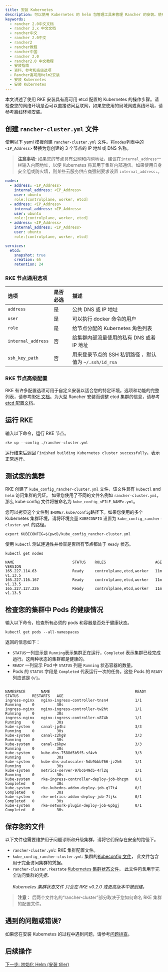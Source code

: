 ```yaml
---
title: 安装 Kubernetes
description: 可以使用 Kubernetes 的 helm 包管理工具来管理 Rancher 的安装。使用 `helm` 来可以一键安装 Rancher 及其依赖组件。
keywords:
  - rancher 2.0中文文档
  - rancher 2.x 中文文档
  - rancher中文
  - rancher 2.0中文
  - rancher2
  - rancher教程
  - rancher中国
  - rancher 2.0
  - rancher2.0 中文教程
  - 安装指南
  - 资料、参考和高级选项
  - Rancher高可用Helm2安装
  - 安装 Kubernetes
  - 安装 Kubernetes
---
```


本文讲述了使用 RKE 安装具有高可用 etcd 配置的 Kubernetes 的操作步骤。请检查您的网络环境是否可以直接访问互联网，如果您使用的局域网或离线环境，请参考[离线环境安装](/docs/rancher2/installation_new/other-installation-methods/air-gap/_index)。

## 创建 `rancher-cluster.yml` 文件

使用以下 yaml 模板创建 `rancher-cluster.yml` 文件。将`nodes`列表中的`<IP_Address>` 替换为您创建的 3 个节点的 IP 地址或 DNS 名称。

> **注意事项:** 如果您的节点具有公网和内网地址，建议在`internal_address`一栏输入内网地址，以便 Kubernetes 将其用于集群内部通信。如果使用自身安全组或防火墙，则某些云服务供应商强制要求设置 `internal_address:`。

```yaml
nodes:
  - address: <IP_Address>
    internal_address: <IP_Address>
    user: ubuntu
    role:[controlplane, worker, etcd]
  - address: <IP_Address>
    internal_address: <IP_Address>
    user: ubuntu
    role:[controlplane, worker, etcd]
  - address: <IP_Address>
    internal_address: <IP_Address>
    user: ubuntu
    role:[controlplane, worker, etcd]

services:
  etcd:
    snapshot: true
    creation: 6h
    retention: 24
```

### RKE 节点通用选项

| 选项               | 是否必选 | 描述                                                   |
| :----------------- | :------- | :----------------------------------------------------- |
| `address`          | 是       | 公共 DNS 或 IP 地址                                    |
| `user`             | 是       | 可以执行 docker 命令的用户                             |
| `role`             | 是       | 给节点分配的 Kubernetes 角色列表                       |
| `internal_address` | 否       | 给集群内部流量使用的私有 DNS 或者 IP 地址              |
| `ssh_key_path`     | 否       | 用来登录节点的 SSH 私钥路径 ，默认值为 `~/.ssh/id_rsa` |

### RKE 节点高级配置

RKE 有许多配置选项可用于自定义安装以适合您的特定环境。选项和功能的完整列表，请参考[RKE 文档](/docs/rke/config-options/_index)。为大型 Rancher 安装而调整 etcd 集群的信息，请参考[etcd 配置文档](/docs/rancher2/installation_new/options/etcd/_index)。

## 运行 RKE

输入以下命令，运行 RKE 节点。

```
rke up --config ./rancher-cluster.yml
```

运行结束后返回 `Finished building Kubernetes cluster successfully`，表示正常运行。

## 测试您的集群

RKE 创建了 `kube_config_rancher-cluster.yml` 文件，该文件具有 `kubectl` and `helm` 访问集群的凭证。 如果您使用了不同的文件名例如 `rancher-cluster.yml`， 那么 kube config 文件将被命名为 `kube_config_<FILE_NAME>.yml`。

您可以拷贝这个文件到 `$HOME/.kube/config`路径下。如果您使用的多个 Kubernetes 集群环境，请将环境变量 `KUBECONFIG` 设置为 `kube_config_rancher-cluster.yml` 的路径。

```
export KUBECONFIG=$(pwd)/kube_config_rancher-cluster.yml
```

使用 `kubectl` 测试连通性并检查是否所有节点都处于 `Ready` 状态。

```
kubectl get nodes

NAME                          STATUS    ROLES                      AGE       VERSION
165.227.114.63                Ready     controlplane,etcd,worker   11m       v1.13.5
165.227.116.167               Ready     controlplane,etcd,worker   11m       v1.13.5
165.227.127.226               Ready     controlplane,etcd,worker   11m       v1.13.5
```

## 检查您的集群中 Pods 的健康情况

输入以下命令，检查所有必须的 pods 和容器是否处于健康状态。

```
kubectl get pods --all-namespaces
```

返回的信息如下：

- `STATUS`一列显示是 `Running`表示集群正在运行，`Completed` 表示集群已经完成运行。这两种状态的集群都是健康的。
- `READY` 一列显示 Pod 中 `STATUS` 列是 `Running` 状态容器的数量。
- Pods 的 `STATUS` 字段是 `Completed` 代表运行一次的任务。这些 Pods 的 `READY`列应该是 `0/1`。

```

NAMESPACE       NAME                                      READY     STATUS      RESTARTS   AGE
ingress-nginx   nginx-ingress-controller-tnsn4            1/1       Running     0          30s
ingress-nginx   nginx-ingress-controller-tw2ht            1/1       Running     0          30s
ingress-nginx   nginx-ingress-controller-v874b            1/1       Running     0          30s
kube-system     canal-jp4hz                               3/3       Running     0          30s
kube-system     canal-z2hg8                               3/3       Running     0          30s
kube-system     canal-z6kpw                               3/3       Running     0          30s
kube-system     kube-dns-7588d5b5f5-sf4vh                 3/3       Running     0          30s
kube-system     kube-dns-autoscaler-5db9bbb766-jz2k6      1/1       Running     0          30s
kube-system     metrics-server-97bc649d5-4rl2q            1/1       Running     0          30s
kube-system     rke-ingress-controller-deploy-job-bhzgm   0/1       Completed   0          30s
kube-system     rke-kubedns-addon-deploy-job-gl7t4        0/1       Completed   0          30s
kube-system     rke-metrics-addon-deploy-job-7ljkc        0/1       Completed   0          30s
kube-system     rke-network-plugin-deploy-job-6pbgj       0/1       Completed   0          30s
```

## 保存您的文件

以下文件也需要维护用于问题诊断和升级集群，请将它们保存在安全的路径下。

- `rancher-cluster.yml`: RKE 集群配置文件。
- `kube_config_rancher-cluster.yml`: 集群的[Kubeconfig 文件](/docs/rke/kubeconfig/_index)， 此文件包含用于完全访问集群的凭据。
- `rancher-cluster.rkestate`:[Kubernetes 集群状态文件](/docs/rke/installation/_index)， 此文件包含用于完全访问集群的凭据.<br/><br/>_Kubernetes 集群状态文件 只会在 RKE v0.2.0 或更高版本中被创建。_

> **注意：** 后两个文件名的“rancher-cluster”部分取决于您如何命名 RKE 集群的配置文件。

## 遇到的问题或错误?

如果您在安装 Kubernetes 的过程中遇到问题，请参考[问题排查](/docs/rancher2/installation_new/options/helm2/kubernetes-rke/troubleshooting/_index)。

## 后续操作

[下一步: 初始化 Helm (安装 tiller)](/docs/rancher2/installation_new/options/helm2/helm-init/_index)
